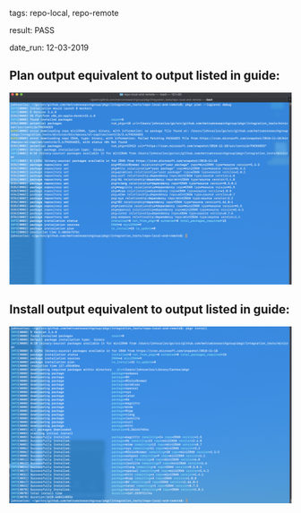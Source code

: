 tags: repo-local, repo-remote

result: PASS

date_run: 12-03-2019

## Plan output equivalent to output listed in guide:
![plan_output](plan.png)

## Install output equivalent to output listed in guide:
![install_output](install.png)
